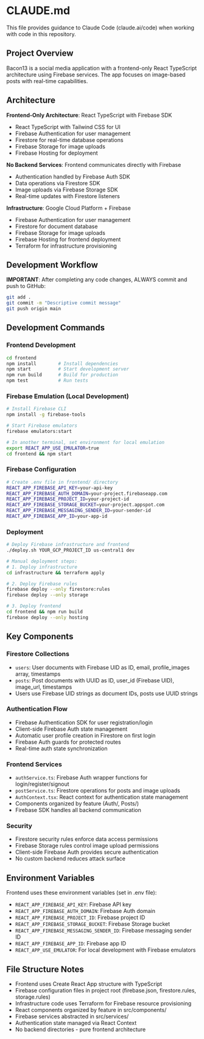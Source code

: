 # CLAUDE.md

This file provides guidance to Claude Code (claude.ai/code) when working with code in this repository.

## Project Overview

Bacon13 is a social media application with a frontend-only React TypeScript architecture using Firebase services. The app focuses on image-based posts with real-time capabilities.

## Architecture

**Frontend-Only Architecture**: React TypeScript with Firebase SDK
- React TypeScript with Tailwind CSS for UI
- Firebase Authentication for user management
- Firestore for real-time database operations
- Firebase Storage for image uploads
- Firebase Hosting for deployment

**No Backend Services**: Frontend communicates directly with Firebase
- Authentication handled by Firebase Auth SDK
- Data operations via Firestore SDK
- Image uploads via Firebase Storage SDK
- Real-time updates with Firestore listeners

**Infrastructure**: Google Cloud Platform + Firebase
- Firebase Authentication for user management
- Firestore for document database
- Firebase Storage for image uploads
- Firebase Hosting for frontend deployment
- Terraform for infrastructure provisioning

## Development Workflow

**IMPORTANT**: After completing any code changes, ALWAYS commit and push to GitHub:
```bash
git add .
git commit -m "Descriptive commit message"
git push origin main
```

## Development Commands

### Frontend Development
```bash
cd frontend
npm install        # Install dependencies
npm start          # Start development server
npm run build      # Build for production
npm test           # Run tests
```

### Firebase Emulation (Local Development)
```bash
# Install Firebase CLI
npm install -g firebase-tools

# Start Firebase emulators
firebase emulators:start

# In another terminal, set environment for local emulation
export REACT_APP_USE_EMULATOR=true
cd frontend && npm start
```

### Firebase Configuration
```bash
# Create .env file in frontend/ directory
REACT_APP_FIREBASE_API_KEY=your-api-key
REACT_APP_FIREBASE_AUTH_DOMAIN=your-project.firebaseapp.com
REACT_APP_FIREBASE_PROJECT_ID=your-project-id
REACT_APP_FIREBASE_STORAGE_BUCKET=your-project.appspot.com
REACT_APP_FIREBASE_MESSAGING_SENDER_ID=your-sender-id
REACT_APP_FIREBASE_APP_ID=your-app-id
```

### Deployment
```bash
# Deploy Firebase infrastructure and frontend
./deploy.sh YOUR_GCP_PROJECT_ID us-central1 dev

# Manual deployment steps:
# 1. Deploy infrastructure
cd infrastructure && terraform apply

# 2. Deploy Firebase rules
firebase deploy --only firestore:rules
firebase deploy --only storage

# 3. Deploy frontend
cd frontend && npm run build
firebase deploy --only hosting
```

## Key Components

### Firestore Collections
- `users`: User documents with Firebase UID as ID, email, profile_images array, timestamps
- `posts`: Post documents with UUID as ID, user_id (Firebase UID), image_url, timestamps
- Users use Firebase UID strings as document IDs, posts use UUID strings

### Authentication Flow
- Firebase Authentication SDK for user registration/login
- Client-side Firebase Auth state management
- Automatic user profile creation in Firestore on first login
- Firebase Auth guards for protected routes
- Real-time auth state synchronization

### Frontend Services
- `authService.ts`: Firebase Auth wrapper functions for login/register/signout
- `postService.ts`: Firestore operations for posts and image uploads
- `AuthContext.tsx`: React context for authentication state management
- Components organized by feature (Auth/, Posts/)
- Firebase SDK handles all backend communication

### Security
- Firestore security rules enforce data access permissions
- Firebase Storage rules control image upload permissions
- Client-side Firebase Auth provides secure authentication
- No custom backend reduces attack surface

## Environment Variables

Frontend uses these environment variables (set in .env file):
- `REACT_APP_FIREBASE_API_KEY`: Firebase API key
- `REACT_APP_FIREBASE_AUTH_DOMAIN`: Firebase Auth domain
- `REACT_APP_FIREBASE_PROJECT_ID`: Firebase project ID
- `REACT_APP_FIREBASE_STORAGE_BUCKET`: Firebase Storage bucket
- `REACT_APP_FIREBASE_MESSAGING_SENDER_ID`: Firebase messaging sender ID
- `REACT_APP_FIREBASE_APP_ID`: Firebase app ID
- `REACT_APP_USE_EMULATOR`: For local development with Firebase emulators

## File Structure Notes

- Frontend uses Create React App structure with TypeScript
- Firebase configuration files in project root (firebase.json, firestore.rules, storage.rules)
- Infrastructure code uses Terraform for Firebase resource provisioning
- React components organized by feature in src/components/
- Firebase services abstracted in src/services/
- Authentication state managed via React Context
- No backend directories - pure frontend architecture
